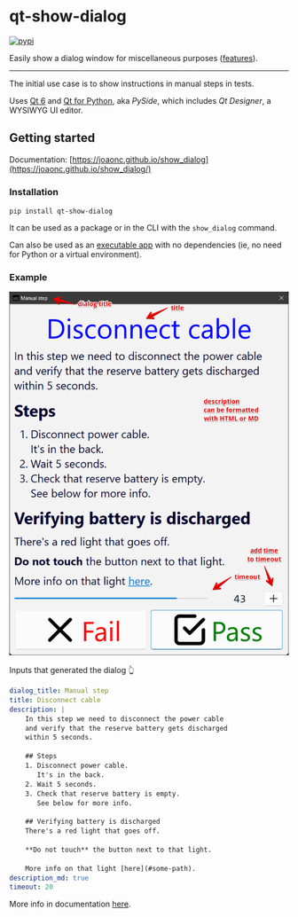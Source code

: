 # qt-show-dialog

[![pypi](https://img.shields.io/pypi/v/qt-show-dialog.svg)](https://pypi.python.org/pypi/qt-show-dialog)

Easily show a dialog window for miscellaneous purposes
([features](https://joaonc.github.io/show_dialog/#features)).

----

The initial use case is to show instructions in manual steps in tests.

Uses [Qt 6](https://www.qt.io) and [Qt for Python](https://wiki.qt.io/Qt_for_Python), aka _PySide_,
which includes _Qt Designer_, a WYSIWYG UI editor.

## Getting started
Documentation: [https://joaonc.github.io/show_dialog](https://joaonc.github.io/show_dialog/)

### Installation
```
pip install qt-show-dialog
```

It can be used as a package or in the CLI with the `show_dialog` command.

Can also be used as an [executable app](https://joaonc.github.io/show_dialog/#executable-app) with
no dependencies (ie, no need for Python or a virtual environment).

### Example
[![show dialog](https://raw.githubusercontent.com/joaonc/show_dialog/main/docs/images/show_dialog_example.png)](https://joaonc.github.io/show_dialog/#example)

Inputs that generated the dialog 👆
```yaml
dialog_title: Manual step
title: Disconnect cable
description: |
    In this step we need to disconnect the power cable  
    and verify that the reserve battery gets discharged  
    within 5 seconds.
    
    ## Steps
    1. Disconnect power cable.  
       It's in the back.
    2. Wait 5 seconds.
    3. Check that reserve battery is empty.  
       See below for more info.

    ## Verifying battery is discharged
    There's a red light that goes off.
    
    **Do not touch** the button next to that light.
    
    More info on that light [here](#some-path).
description_md: true
timeout: 20
```
More info in documentation [here](https://joaonc.github.io/show_dialog/#example).
